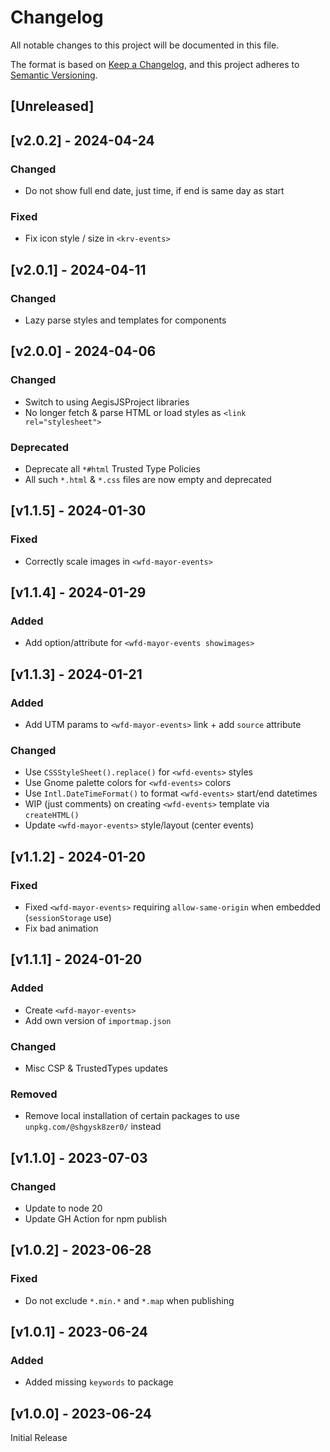 # Changelog
All notable changes to this project will be documented in this file.

The format is based on [Keep a Changelog](https://keepachangelog.com/en/1.0.0/),
and this project adheres to [Semantic Versioning](https://semver.org/spec/v2.0.0.html).

## [Unreleased]

## [v2.0.2] - 2024-04-24

### Changed
- Do not show full end date, just time, if end is same day as start

### Fixed
- Fix icon style / size in `<krv-events>`

## [v2.0.1] - 2024-04-11

### Changed
- Lazy parse styles and templates for components

## [v2.0.0] - 2024-04-06

### Changed
- Switch to using AegisJSProject libraries
- No longer fetch & parse HTML or load styles as `<link rel="stylesheet">`

### Deprecated
- Deprecate all `*#html` Trusted Type Policies
- All such `*.html` & `*.css` files are now empty and deprecated

## [v1.1.5] - 2024-01-30

### Fixed
- Correctly scale images in `<wfd-mayor-events>`

## [v1.1.4] - 2024-01-29

### Added
- Add option/attribute for `<wfd-mayor-events showimages>`

## [v1.1.3] - 2024-01-21

### Added
- Add UTM params to `<wfd-mayor-events>` link + add `source` attribute

### Changed
- Use `CSSStyleSheet().replace()` for `<wfd-events>` styles
- Use Gnome palette colors for `<wfd-events>` colors
- Use `Intl.DateTimeFormat()` to format `<wfd-events>` start/end datetimes
- WIP (just comments) on creating `<wfd-events>` template via `createHTML()`
- Update `<wfd-mayor-events>` style/layout (center events)

## [v1.1.2] - 2024-01-20

### Fixed
- Fixed `<wfd-mayor-events>` requiring `allow-same-origin` when embedded (`sessionStorage` use)
- Fix bad animation

## [v1.1.1] - 2024-01-20

### Added
- Create `<wfd-mayor-events>`
- Add own version of `importmap.json`

### Changed
- Misc CSP & TrustedTypes updates

### Removed
- Remove local installation of certain packages to use `unpkg.com/@shgysk8zer0/` instead

## [v1.1.0] - 2023-07-03

### Changed
- Update to node 20
- Update GH Action for npm publish

## [v1.0.2] - 2023-06-28

### Fixed
- Do not exclude `*.min.*` and `*.map` when publishing

## [v1.0.1] - 2023-06-24

### Added
- Added missing `keywords` to package

## [v1.0.0] - 2023-06-24

Initial Release
